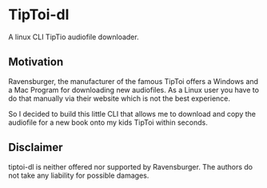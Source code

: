 # TipToi-dl

A linux CLI TipTio audiofile downloader.

## Motivation

Ravensburger, the manufacturer of the famous TipToi offers a Windows and a Mac Program for downloading new audiofiles.
As a Linux user you have to do that manually via their website which is not the best experience.

So I decided to build this little CLI that allows me to download and copy the audiofile for a new book onto my kids TipToi within seconds.

## Disclaimer

tiptoi-dl is neither offered nor supported by Ravensburger.
The authors do not take any liability for possible damages.
